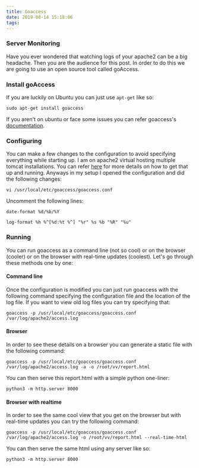 ```yaml
---
title: Goaccess
date: 2019-08-14 15:18:06
tags:
---
```

### Server Monitoring
Have you ever wondered that watching logs of your apache2 can be a big headache. Then you are the audience for this post.
In order to do this we are going to use an open source tool called goAccess.

### Install goAccess
If you are luckily on Ubuntu you can just use `apt-get` like so:
```
sudo apt-get install goaccess
```
If you aren't on ubuntu or face some issues you can refer goaccess's [documentation](https://goaccess.io/download#distro).

### Configuring
You can make a few changes to the configuration to avoid specifying everything while starting up. I am on apache2 virtual hosting multiple tomcat installations. You can refer [here](../apache2setup) for more details on how to get that up and running.
Anyways in my setup I opened the configuration and did the following changes:
```
vi /usr/local/etc/goaccess/goaccess.conf
```
Uncomment the following lines:
```
date-format %d/%b/%Y
```
```
log-format %h %^[%d:%t %^] "%r" %s %b "%R" "%u"
```

### Running
You can run goaccess as a command line (not so cool) or on the browser (cooler) or on the browser with real-time updates (coolest).
Let's go through these methods one by one:

#### Command line
Once the configuration is modified you can just run goaccess with the following command specifying the configuration file and the location of the log file. If you want to view old log files you can try specifying that:
```
goaccess -p /usr/local/etc/goaccess/goaccess.conf /var/log/apache2/access.log
```

#### Browser
In order to see these details on a browser you can generate a static file with the following command:
```
goaccess -p /usr/local/etc/goaccess/goaccess.conf /var/log/apache2/access.log -a -o /root/vv/report.html
```
You can then serve this report.html with a simple python one-liner:
```
python3 -m http.server 8000
```

#### Browser with realtime
In order to see the same cool view that you get on the browser but with real-time updates you can try the following command:
```
goaccess -p /usr/local/etc/goaccess/goaccess.conf /var/log/apache2/access.log -o /root/vv/report.html --real-time-html
```
You can then serve the same html using any server like so:
```
python3 -m http.server 8000
```
